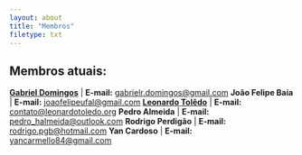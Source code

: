```yaml
---
layout: about
title: "Membros"
filetype: txt
---
```


## Membros atuais:

**[Gabriel Domingos](https://gabrielrdomingos.github.io/ "I'm Gabriel.")** | **E-mail:** [gabrielr.domingos@gmail.com](mailto:gabrielr.domingos@gmail.com "Gabriel's E-mail")
**João Felipe Baía** | **E-mail:** [joaofelipeufal@gmail.com](mailto:joaofelipeufal@gmail.com "João's E-mail")
**[Leonardo Tolêdo](http://leonardotoledo.org/ "I'm Leonardo")** | **E-mail:** [contato@leonardotoledo.org](mailto:contato@leonardotoledo.org "Leonardo's E-mail")
**Pedro Almeida** | **E-mail:** [pedro_halmeida@outlook.com](mailto:pedro_halmeida@outlook.com "Pedro's E-mail")
**Rodrigo Perdigão** | **E-mail:** [rodrigo.pgb@hotmail.com](mailto:rodrigo.pgb@hotmail.com "Rodrigo's E-mail")
**Yan Cardoso** | **E-mail:** [yancarmello84@gmail.com](mailto:yancarmello84@gmail.com "Yan's E-mail")
